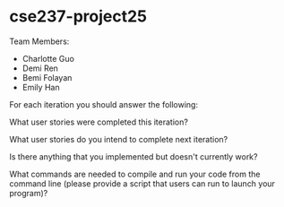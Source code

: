 # cse237-project25

Team Members:

* Charlotte Guo
* Demi Ren
* Bemi Folayan
* Emily Han

For each iteration you should answer the following:

What user stories were completed this iteration?

What user stories do you intend to complete next iteration?

Is there anything that you implemented but doesn't currently work?

What commands are needed to compile and run your code from the command line (please provide a script that users can run to launch your program)?
